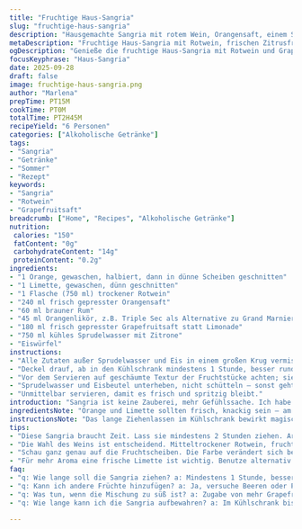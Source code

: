 ```yaml
---
title: "Fruchtige Haus-Sangria"
slug: "fruchtige-haus-sangria"
description: "Hausgemachte Sangria mit rotem Wein, Orangensaft, einem Spritzer braunem Rum und einer interessanten Wendung durch Grapefruitsaft anstelle von Limonade. Frische Zitrusnoten, Gläser gefüllt mit Eis und feine Aromen, die Zeit brauchen zum Verschmelzen. Die Mischung wird nach langer Ruhezeit mit prickelndem Mineralwasser aufgefüllt für eine spritzige Überraschung."
metaDescription: "Fruchtige Haus-Sangria mit Rotwein, frischen Zitrusfrüchten und einer spritzigen Überraschung durch Grapefruitsaft; ideal für gesellige Runden."
ogDescription: "Genieße die fruchtige Haus-Sangria mit Rotwein und Grapefruitsaft; perfekt für einen erfrischenden Sommerabend mit Freunden."
focusKeyphrase: "Haus-Sangria"
date: 2025-09-28
draft: false
image: fruchtige-haus-sangria.png
author: "Marlena"
prepTime: PT15M
cookTime: PT0M
totalTime: PT2H45M
recipeYield: "6 Personen"
categories: ["Alkoholische Getränke"]
tags:
- "Sangria"
- "Getränke"
- "Sommer"
- "Rezept"
keywords:
- "Sangria"
- "Rotwein"
- "Grapefruitsaft"
breadcrumb: ["Home", "Recipes", "Alkoholische Getränke"]
nutrition: 
 calories: "150"
 fatContent: "0g"
 carbohydrateContent: "14g"
 proteinContent: "0.2g"
ingredients:
- "1 Orange, gewaschen, halbiert, dann in dünne Scheiben geschnitten"
- "1 Limette, gewaschen, dünn geschnitten"
- "1 Flasche (750 ml) trockener Rotwein"
- "240 ml frisch gepresster Orangensaft"
- "60 ml brauner Rum"
- "45 ml Orangenlikör, z.B. Triple Sec als Alternative zu Grand Marnier"
- "180 ml frisch gepresster Grapefruitsaft statt Limonade"
- "750 ml kühles Sprudelwasser mit Zitrone"
- "Eiswürfel"
instructions:
- "Alle Zutaten außer Sprudelwasser und Eis in einem großen Krug vermischen."
- "Deckel drauf, ab in den Kühlschrank mindestens 1 Stunde, besser rund 2 Stunden. Früher schmeckt’s zu einheitlich, zu kurz zieht die Frucht nicht durch."
- "Vor dem Servieren auf geschäumte Textur der Fruchtstücke achten; sie sollten weich aber nicht matschig wirken."
- "Sprudelwasser und Eisbeutel unterheben, nicht schütteln — sonst geht die Kohlensäure verloren."
- "Unmittelbar servieren, damit es frisch und spritzig bleibt."
introduction: "Sangria ist keine Zauberei, mehr Gefühlssache. Ich habe gelernt, dass nicht die exakte Zeit, sondern das Timing der Aromen zählt. Früher hab ich zu viel Zucker reingekippt, zu süß, das schmeckt nicht mehr nach Wein. Statt Soda nehme ich immer öfter Grapefruitsaft — bringt Säure, Tiefe und weniger Zucker. Rotwein ist keine Einbahnstraße; am liebsten mitteltrocken. Rum rundet ab, darf aber nie dominieren. Eis erst kurz vor dem Trinken rein, sonst verwässern und kühlen sich die Geschmacksnoten unvorteilhaft runter. Gibt’s kein Grand Marnier, Triple Sec geht ohne Verlust der Komplexität. Kleine Veränderungen, großer Effekt."
ingredientsNote: "Orange und Limette sollten frisch, knackig sein — am besten Bio, weil die Schale mit in den Krug wandert. Die Wechselwirkung zwischen Orangen- und Grapefruitsaft bringt die Säure ins Gleichgewicht und bringt Abwechslung zum typischen Orangenlimonaden-Standard. Rumsorten mit Noten von Vanille oder Karamell funktionieren besser als neutrale Varianten, da sie dem Getränk Tiefe geben. Die rote Weinqualität direkt nicht zu teuer wählen, eher fruchtig mitteltrocken, wirkt dann frisch und nicht zu schwer. Sprudelwasser mit Zitrone fügt wenig Süße hinzu, erhält die Leichtigkeit."
instructionsNote: "Das lange Ziehenlassen im Kühlschrank bewirkt magische Veränderungen im Aroma — Frucht entfaltet ihre Öle, Wein nimmt Säure an, alles rundet sich ab. Aufpassen: vor Zugabe von Eis oder Sprudelwasser die Konsistenz und Farbe der Früchte kontrollieren, sie sollen saftig, aber nicht überreif sein. Die Kohlensäure verliert man schnell, wenn man zu viel rührt oder schüttelt, daher nur vorsichtig unterheben. Alternativ könnt ihr die Mischung auch in Portionsgläser füllen und erst kurz vor dem Servieren mit Eis und Sprudel auffüllen. Wer’s süßer mag, kann mit wenig Agavendicksaft oder Honig nachbessern, aber Vorsicht — weniger ist mehr."
tips:
- "Diese Sangria braucht Zeit. Lass sie mindestens 2 Stunden ziehen. Aromen entfalten sich. Eiseswürfel erst kurz vor dem Servieren hinzufügen. Sonst wird die Mischung verwässert. Achte darauf, die Früchte nicht zu zerdrücken, auch wenn das verlockend aussieht. Sie sollten saftig und frisch, aber nicht matschig sein."
- "Die Wahl des Weins ist entscheidend. Mitteltrockener Rotwein, fruchtig, sorgt für Balance. Vermeide zu schwere Weine, die den Geschmack überlagern. Bioweine sind oft frischer. Grapefruitsaft bringt eine tolle Säure. Experimentiere. Wenn du keinen Rum hast, könnte ein Spritzer Zimtsirup im weißen Rum gut passen. Das gibt Tiefe."
- "Schau ganz genau auf die Fruchtscheiben. Die Farbe verändert sich beim Ziehen. Sie sollten leuchtend und saftig bleiben. Fällt die Farbe zu schnell? Sofort etwas zurückstellen. Die Aromen fusionieren. Lass sie dann länger im Kühlschrank. Mineralwasser erst kurz bevor du servierst. Kohlensäureverlust ist ärgerlich. Lasse immer etwas Luft zwischen Servieren und Eis."
- "Für mehr Aroma eine frische Limette ist wichtig. Benutze alternativ Zitronensaft. Ein paar Minzblätter können die Sangria aufpeppen, aber nicht übertreiben. Das könnte mehr Mojito-Stil annehmen. Halte die Frische im Blick. Auch beim Grapefruitsaft — ein paar Spritzer mehr oder weniger können entscheidend sein. Mach kleine Anpassungen, um dein ideales Rezept zu finden."
faq:
- "q: Wie lange soll die Sangria ziehen? a: Mindestens 1 Stunde, besser 2 Stunden. Der Geschmack muss sich entwickeln. Früher schmeckt es einheitlich. Achte auf die Fruchtkonsistenz, sie sollte saftig, aber nicht matschig sein."
- "q: Kann ich andere Früchte hinzufügen? a: Ja, versuche Beeren oder Pfirsiche. Das bringt neue Aromen. Achte darauf, dass sie frisch sind. Zerdrücke leicht die Fruchtscheiben, aber nicht zu viel, sonst wird`s bitter."
- "q: Was tun, wenn die Mischung zu süß ist? a: Zugabe von mehr Grapefruitsaft etwas acidity hinzufügen. Das schmeckt frisch. Alternativ ein Spritzer Zitronensaft kann helfen. Oft werden zuckerhaltige Zutaten leicht übersehen."
- "q: Wie lange kann ich die Sangria aufbewahren? a: Im Kühlschrank bis zu 24 Stunden. Früchte verlieren aber an Frische. Fülle zurück in die Flasche, aber kein Eis hinzufügen. Das dreht zum Wassergeschmack."

---
```

